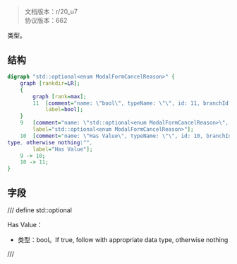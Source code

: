 # <!-- md:samp std::optional<enum ModalFormCancelReason> -->

> 文档版本：r/20_u7<br/>协议版本：662

<!-- md:samp std::optional<enum ModalFormCancelReason> -->类型。

## 结构

```dot
digraph "std::optional<enum ModalFormCancelReason>" {
	graph [rankdir=LR];
	{
		graph [rank=max];
		11	[comment="name: \"bool\", typeName: \"\", id: 11, branchId: 0, recurseId: -1, attributes: 512, notes: \"\"",
			label=bool];
	}
	9	[comment="name: \"std::optional<enum ModalFormCancelReason>\", typeName: \"\", id: 9, branchId: 0, recurseId: -1, attributes: 0, notes: \"\"",
		label="std::optional<enum ModalFormCancelReason>"];
	10	[comment="name: \"Has Value\", typeName: \"\", id: 10, branchId: 0, recurseId: -1, attributes: 0, notes: \"If true, follow with appropriate data \
type, otherwise nothing\"",
		label="Has Value"];
	9 -> 10;
	10 -> 11;
}

```

## 字段

/// define
std::optional<enum ModalFormCancelReason>

Has Value：<!-- md:samp bool -->

- 类型：bool。If true, follow with appropriate data type, otherwise nothing


///
